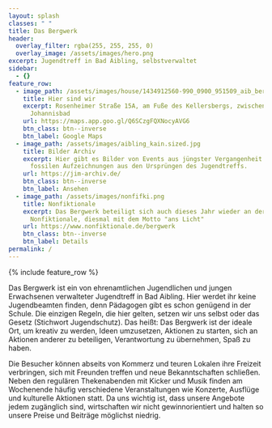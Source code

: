 ```yaml
---
layout: splash
classes: " "
title: Das Bergwerk
header:
  overlay_filter: rgba(255, 255, 255, 0)
  overlay_image: /assets/images/hero.png
excerpt: Jugendtreff in Bad Aibling, selbstverwaltet
sidebar:
  - {}
feature_row:
  - image_path: /assets/images/house/1434912560-990_0900_951509_aib_bergwerk_el-2oea.jpg
    title: Hier sind wir
    excerpt: Rosenheimer Straße 15A, am Fuße des Kellersbergs, zwischen Rathaus und
      Johannisbad
    url: https://maps.app.goo.gl/Q6SCzgFQXNocyAVG6
    btn_class: btn--inverse
    btn_label: Google Maps
  - image_path: /assets/images/aibling_kain.sized.jpg
    title: Bilder Archiv
    excerpt: Hier gibt es Bilder von Events aus jüngster Vergangenheit bis hin zu
      fossilen Aufzeichnungen aus den Ursprüngen des Jugendtreffs.
    url: https://jim-archiv.de/
    btn_class: btn--inverse
    btn_label: Ansehen
  - image_path: /assets/images/nonfifki.png
    title: Nonfiktionale
    excerpt: Das Bergwerk beteiligt sich auch dieses Jahr wieder an der
      Nonfiktionale, diesmal mit dem Motto "ans Licht"
    url: https://www.nonfiktionale.de/bergwerk
    btn_class: btn--inverse
    btn_label: Details
permalink: /
---
```

{% include feature_row %}

Das Bergwerk ist ein von ehrenamtlichen Jugendlichen und jungen Erwachsenen verwalteter Jugendtreff in Bad Aibling. Hier werdet ihr keine Jugendbeamten finden, denn Pädagogen gibt es schon genügend in der Schule. Die einzigen Regeln, die hier gelten, setzen wir uns selbst oder das Gesetz (Stichwort Jugendschutz). Das heißt: Das Bergwerk ist der ideale Ort, um kreativ zu werden, Ideen umzusetzen, Aktionen zu starten, sich an Aktionen anderer zu beteiligen, Verantwortung zu übernehmen, Spaß zu haben.

Die Besucher können abseits von Kommerz und teuren Lokalen ihre Freizeit verbringen, sich mit Freunden treffen und neue Bekanntschaften schließen. Neben den regulären Thekenabenden mit Kicker und Musik finden am Wochenende häufig verschiedene Veranstaltungen wie Konzerte, Ausflüge und kulturelle Aktionen statt. Da uns wichtig ist, dass unsere Angebote jedem zugänglich sind, wirtschaften wir nicht gewinnorientiert und halten so unsere Preise und Beiträge möglichst niedrig.
